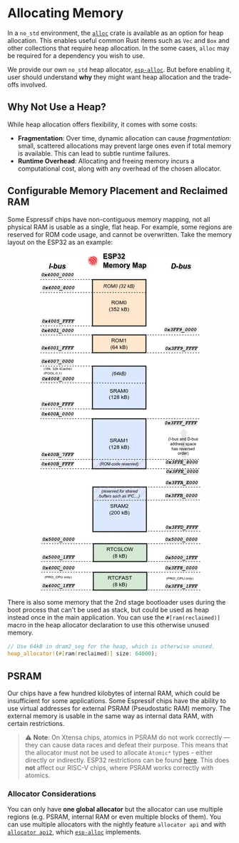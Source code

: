 # Allocating Memory

In a `no_std` environment, the [`alloc`][alloc] crate is available as an option for heap allocation. This enables useful common Rust items such as `Vec` and `Box` and other collections that require heap allocation. In the some cases, `alloc` may be required for a dependency you wish to use.

We provide our own `no_std` heap allocator, [`esp-alloc`][esp-alloc]. But before enabling it, user should understand **why** they might want heap allocation and the trade-offs involved.

## Why Not Use a Heap?

While heap allocation offers flexibility, it comes with some costs:

- **Fragmentation**: Over time, dynamic allocation can cause *fragmentation*: small, scattered allocations may prevent large ones even if total memory is available. This can lead to subtle runtime failures.
- **Runtime Overhead**: Allocating and freeing memory incurs a computational cost, along with any overhead of the chosen allocator.

## Configurable Memory Placement and Reclaimed RAM

Some Espressif chips have non-contiguous memory mapping, not all physical RAM is usable as a single, flat heap. For example, some regions are reserved for ROM code usage, and cannot be overwritten. Take the memory layout on the ESP32 as an example:

<p align="center">
<img src="../assets/esp32-mm.webp" alt="ESP32 memory map"/>
</p>

There is also some memory that the 2nd stage bootloader uses during the boot process that can't be used as stack, but could be used as heap instead once in the main application. You can use the `#[ram(reclaimed)]` macro in the heap allocator declaration to use this otherwise unused memory.

```rust
// Use 64kB in dram2_seg for the heap, which is otherwise unused.
heap_allocator!(#[ram(reclaimed)] size: 64000);
```

## PSRAM

Our chips have a few hundred kilobytes of internal RAM, which could be insufficient for some applications. Some Espressif chips have the ability to use virtual addresses for external PSRAM (Pseudostatic RAM) memory. The external memory is usable in the same way as internal data RAM, with certain restrictions.

> ⚠️ **Note**: On Xtensa chips, atomics in PSRAM do not work correctly — they can cause data races and defeat their purpose. This means that
the allocator must not be used to allocate `Atomic*` types - either directly
or indirectly. ESP32 restrictions can be found [here]. This does **not** affect our RISC-V chips, where PSRAM works correctly with atomics.

### Allocator Considerations

You can only have **one global allocator** but the allocator can use multiple regions (e.g. PSRAM, internal RAM or even multiple blocks of them). You can use multiple allocators with the nightly feature `allocator api` and with [`allocator api2`][allocator api2], which [`esp-alloc`][esp-alloc] implements.

[esp-alloc]: https://crates.io/crates/esp-alloc
[alloc]: https://doc.rust-lang.org/alloc/
[here]: https://docs.espressif.com/projects/esp-idf/en/v5.4.1/esp32/api-guides/external-ram.html#restrictions
[allocator api2]: https://crates.io/crates/allocator-api2
